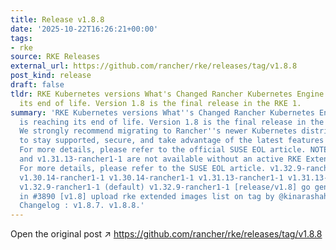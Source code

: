 ```yaml
---
title: Release v1.8.8
date: '2025-10-22T16:26:21+00:00'
tags:
- rke
source: RKE Releases
external_url: https://github.com/rancher/rke/releases/tag/v1.8.8
post_kind: release
draft: false
tldr: RKE Kubernetes versions What's Changed Rancher Kubernetes Engine (RKE) is reaching
  its end of life. Version 1.8 is the final release in the RKE 1.
summary: 'RKE Kubernetes versions What''s Changed Rancher Kubernetes Engine (RKE)
  is reaching its end of life. Version 1.8 is the final release in the RKE 1. x series.
  We strongly recommend migrating to Rancher''s newer Kubernetes distribution, RKE2,
  to stay supported, secure, and take advantage of the latest features and updates.
  For more details, please refer to the official SUSE EOL article. NOTE: v1.32.9-rancher1-1
  and v1.31.13-rancher1-1 are not available without an active RKE Extended Life subscription.
  For more details, please refer to the SUSE EOL article. v1.32.9-rancher1-1 v1.31.13-rancher1-1
  v1.30.14-rancher1-1 v1.30.14-rancher1-1 v1.31.13-rancher1-1 v1.31.13-rancher1-1
  v1.32.9-rancher1-1 (default) v1.32.9-rancher1-1 [release/v1.8] go generate by @rancherbot
  in #3890 [v1.8] upload rke extended images list on tag by @kinarashah in #3888 Full
  Changelog : v1.8.7. v1.8.8.'
---
```

Open the original post ↗ https://github.com/rancher/rke/releases/tag/v1.8.8
